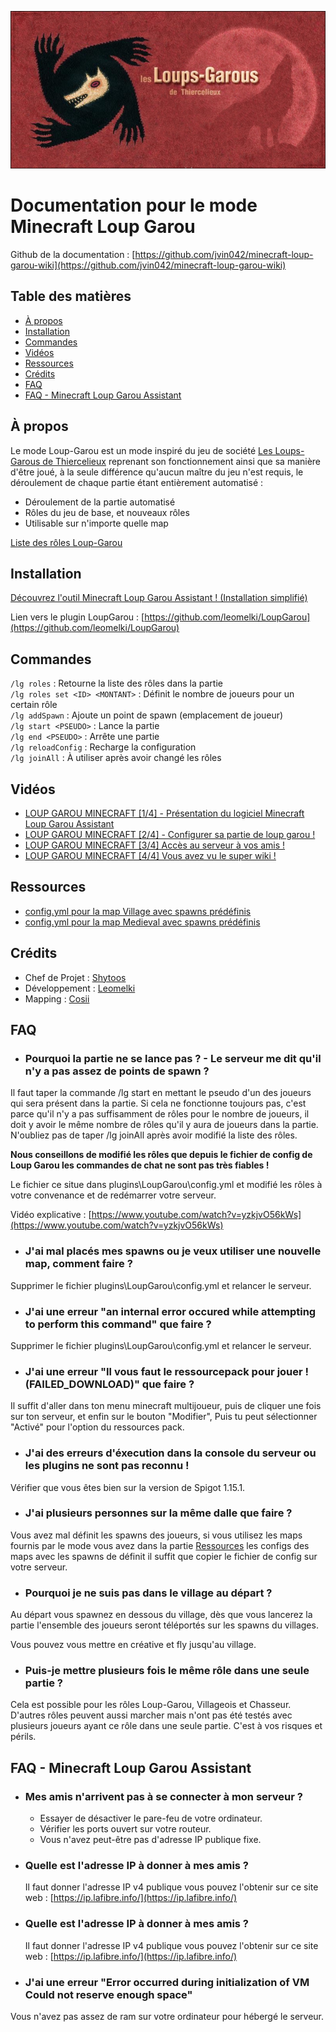 ![alt text](banner.jpg)

# Documentation pour le mode Minecraft Loup Garou

Github de la documentation : [https://github.com/jvin042/minecraft-loup-garou-wiki](https://github.com/jvin042/minecraft-loup-garou-wiki)

## Table des matières

- [À propos](#à-propos)
- [Installation](#installation)
- [Commandes](#commandes)
- [Vidéos](#vidéos)
- [Ressources](#ressources)
- [Crédits](#crédits)
- [FAQ](#faq)
- [FAQ - Minecraft Loup Garou Assistant](#faq---version-autoh%C3%A9berg%C3%A9-de-tr1nity)


## À propos

Le mode Loup-Garou est un mode inspiré du jeu de société [Les Loups-Garous de Thiercelieux](https://fr.wikipedia.org/wiki/Les_Loups-garous_de_Thiercelieux) reprenant son fonctionnement ainsi que sa manière d'être joué, à la seule différence qu'aucun maître du jeu n'est requis, le déroulement de chaque partie étant entièrement automatisé :

- Déroulement de la partie automatisé
- Rôles du jeu de base, et nouveaux rôles
- Utilisable sur n'importe quelle map

[Liste des rôles Loup-Garou](http://bit.ly/30lDmqw)

## Installation

[Découvrez l'outil Minecraft Loup Garou Assistant ! (Installation simplifié)](https://www.youtube.com/watch?v=Ru_DVwe-xSQ)

Lien vers le plugin LoupGarou : [https://github.com/leomelki/LoupGarou](https://github.com/leomelki/LoupGarou)

## Commandes

`/lg roles` : Retourne la liste des rôles dans la partie  
`/lg roles set <ID> <MONTANT>` : Définit le nombre de joueurs pour un certain rôle  
`/lg addSpawn` : Ajoute un point de spawn (emplacement de joueur)  
`/lg start <PSEUDO>` : Lance la partie  
`/lg end <PSEUDO>` : Arrête une partie  
`/lg reloadConfig` : Recharge la configuration  
`/lg joinAll` : À utiliser après avoir changé les rôles

## Vidéos

- [LOUP GAROU MINECRAFT [1/4] - Présentation du logiciel Minecraft Loup Garou Assistant](https://www.youtube.com/watch?v=Ru_DVwe-xSQ)
- [LOUP GAROU MINECRAFT [2/4] - Configurer sa partie de loup garou !](https://www.youtube.com/watch?v=yzkjvO56kWs)
- [LOUP GAROU MINECRAFT [3/4] Accès au serveur à vos amis !](https://www.youtube.com/watch?v=FEscKoGYS78)
- [LOUP GAROU MINECRAFT [4/4] Vous avez vu le super wiki !](https://www.youtube.com/watch?v=PNbmapq6T24)

## Ressources

- [config.yml pour la map Village avec spawns prédéfinis](https://github.com/jvin042/minecraft-loup-garou-assistant/blob/master/ressources/maps/config-village.yml)
- [config.yml pour la map Medieval avec spawns prédéfinis](https://github.com/jvin042/minecraft-loup-garou-assistant/blob/master/ressources/maps/config-medieval.yml)

## Crédits

- Chef de Projet : [Shytoos](https://twitter.com/shytoos_)
- Développement : [Leomelki](https://twitter.com/leomelki)
- Mapping : [Cosii](https://www.youtube.com/channel/UCwyOcA41QSk590fl9L0ys8A)

## FAQ

- ### Pourquoi la partie ne se lance pas ? - Le serveur me dit qu'il n'y a pas assez de points de spawn ?

Il faut taper la commande /lg start <PSEUDO> en mettant le pseudo d'un des joueurs qui sera présent dans la partie. Si cela ne fonctionne toujours pas, c'est parce qu'il n'y a pas suffisamment de rôles pour le nombre de joueurs, il doit y avoir le même nombre de rôles qu'il y aura de joueurs dans la partie. N'oubliez pas de taper /lg joinAll après avoir modifié la liste des rôles.

**Nous conseillons de modifié les rôles que depuis le fichier de config de Loup Garou les commandes de chat ne sont pas très fiables !**  

Le fichier ce situe dans plugins\LoupGarou\config.yml et modifié les rôles à votre convenance et de redémarrer votre serveur.

Vidéo explicative : [https://www.youtube.com/watch?v=yzkjvO56kWs](https://www.youtube.com/watch?v=yzkjvO56kWs)

- ### J'ai mal placés mes spawns ou je veux utiliser une nouvelle map, comment faire ?

Supprimer le fichier plugins\LoupGarou\config.yml et relancer le serveur.

- ### J'ai une erreur "an internal error occured while attempting to perform this command" que faire ?

Supprimer le fichier plugins\LoupGarou\config.yml et relancer le serveur.

- ### J'ai une erreur "Il vous faut le ressourcepack pour jouer ! (FAILED_DOWNLOAD)" que faire ?

Il suffit d'aller dans ton menu minecraft multijoueur, puis de cliquer une fois sur ton serveur, et enfin sur le bouton "Modifier", Puis tu peut sélectionner "Activé" pour l'option du ressources pack.

- ### J'ai des erreurs d'éxecution dans la console du serveur ou les plugins ne sont pas reconnu !

Vérifier que vous êtes bien sur la version de Spigot 1.15.1. 

- ### J'ai plusieurs personnes sur la même dalle que faire ?

Vous avez mal définit les spawns des joueurs, si vous utilisez les maps fournis par le mode vous avez dans la partie [Ressources](#ressources) les configs des maps avec les spawns de définit il suffit que copier le fichier de config sur votre serveur.

- ### Pourquoi je ne suis pas dans le village au départ ?

Au départ vous spawnez en dessous du village, dès que vous lancerez la partie l'ensemble des joueurs seront téléportés sur les spawns du villages.

Vous pouvez vous mettre en créative et fly jusqu'au village.

- ### Puis-je mettre plusieurs fois le même rôle dans une seule partie ?

Cela est possible pour les rôles Loup-Garou, Villageois et Chasseur. D'autres rôles peuvent aussi marcher mais n'ont pas été testés avec plusieurs joueurs ayant ce rôle dans une seule partie. C'est à vos risques et périls.

## FAQ - Minecraft Loup Garou Assistant

- ### Mes amis n'arrivent pas à se connecter à mon serveur ?

    - Essayer de désactiver le pare-feu de votre ordinateur.
    - Vérifier les ports ouvert sur votre routeur.
    - Vous n'avez peut-être pas d'adresse IP publique fixe.

- ### Quelle est l'adresse IP à donner à mes amis ?
    
    Il faut donner l'adresse IP v4 publique vous pouvez l'obtenir sur ce site web :
    [https://ip.lafibre.info/](https://ip.lafibre.info/)

- ### Quelle est l'adresse IP à donner à mes amis ?
    
    Il faut donner l'adresse IP v4 publique vous pouvez l'obtenir sur ce site web :
    [https://ip.lafibre.info/](https://ip.lafibre.info/)

- ### J'ai une erreur "Error occurred during initialization of VM Could not reserve enough space"

Vous n'avez pas assez de ram sur votre ordinateur pour hébergé le serveur.
